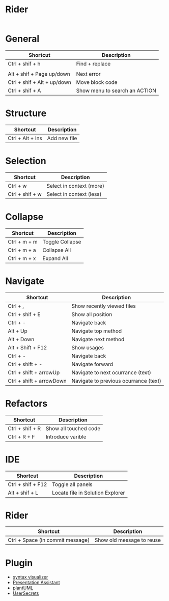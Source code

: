 # Rider

```

```

# General
| Shortcut                    | Description                   |
|-----------------------------|-------------------------------|
| Ctrl + shif + h             | Find + replace                |
|                             |                               |
| Alt + shif + Page up/down   | Next error                    |
| Ctrl + shif + Alt + up/down | Move block code               |
| Ctrl + shif + A             | Show menu to search an ACTION |

# Structure
| Shortcut         | Description  |
|------------------|--------------|
| Ctrl + Alt + Ins | Add new file |

# Selection
| Shortcut        | Description              |
|-----------------|--------------------------|
| Ctrl + w        | Select in context (more) |
| Ctrl + shif + w | Select in context (less) |

# Collapse
| Shortcut     | Description     |
|--------------|-----------------|
| Ctrl + m + m | Toggle Collapse |
| Ctrl + m + a | Collapse All    |
| Ctrl + m + x | Expand All      |

# Navigate
| Shortcut                 | Description                           |
|--------------------------|---------------------------------------|
| Ctrl + ,                 | Show recently viewed files            |
| Ctrl + shif + E          | Show all position                     |
| Ctrl + -                 | Navigate back                         |
| Alt + Up                 | Navigate top method                   |
| Alt + Down               | Navigate next method                  |
| Alt + Shift + F12        | Show usages                           |
| Ctrl + -                 | Navigate back                         |
| Ctrl + shift + -         | Navigate forward                      |
| Ctrl + shift + arrowUp   | Navigate to next ocurrance (text)     |
| Ctrl + shift + arrowDown | Navigate to previous ocurrance (text) |

# Refactors
| Shortcut        | Description           |
|-----------------|-----------------------|
| Ctrl + shif + R | Show all touched code |
| Ctrl + R + F    | Introduce varible     |

# IDE

| Shortcut          | Description                      |
|-------------------|----------------------------------|
| Ctrl + shif + F12 | Toggle all panels                |
| Alt + shif + L    | Locate file in Solution Explorer |

# Rider

| Shortcut                         | Description               |
|----------------------------------|---------------------------|
| Ctrl + Space (in commit message) | Show old message to reuse |

# Plugin
- [syntax visualizer](https://plugins.jetbrains.com/plugin/16356-syntax-visualizer-for-rider)
- [Presentation Assistant](https://plugins.jetbrains.com/plugin/7345-presentation-assistant)
- [plantUML](https://plugins.jetbrains.com/plugin/7017-plantuml-integration)
- [UserSecrets](https://plugins.jetbrains.com/plugin/10183--net-core-user-secrets)